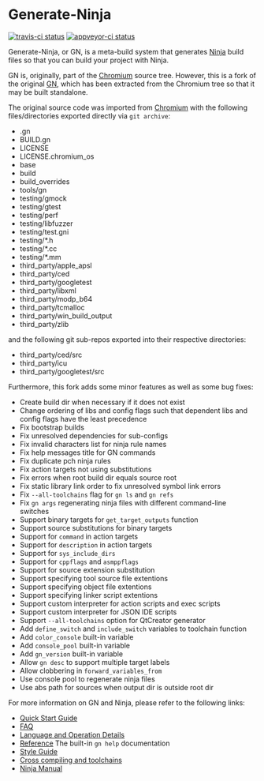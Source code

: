 # Generate-Ninja

[![travis-ci status](https://travis-ci.org/o-lim/generate-ninja.svg?branch=master)](https://travis-ci.org/o-lim/generate-ninja/builds)
[![appveyor-ci status](https://ci.appveyor.com/api/projects/status/al342b4i56m1hs27/branch/master?svg=true)](https://ci.appveyor.com/project/o-lim/generate-ninja/branch/master)

Generate-Ninja, or GN, is a meta-build system that generates [Ninja](https://ninja-build.org)
build files so that you can build your project with Ninja.

GN is, originally, part of the [Chromium](https://chromium.googlesource.com/chromium/src)
source tree. However, this is a fork of the original [GN](https://chromium.googlesource.com/chromium/src/+/master/tools/gn),
which has been extracted from the Chromium tree so that it may be built
standalone.

The original source code was imported from [Chromium](https://chromium.googlesource.com/chromium/src.git)
with the following files/directories exported directly via `git archive`:

 - .gn
 - BUILD.gn
 - LICENSE
 - LICENSE.chromium\_os
 - base
 - build
 - build\_overrides
 - tools/gn
 - testing/gmock
 - testing/gtest
 - testing/perf
 - testing/libfuzzer
 - testing/test.gni
 - testing/\*.h
 - testing/\*.cc
 - testing/\*.mm
 - third\_party/apple\_apsl
 - third\_party/ced
 - third\_party/googletest
 - third\_party/libxml
 - third\_party/modp\_b64
 - third\_party/tcmalloc
 - third\_party/win\_build\_output
 - third\_party/zlib

and the following git sub-repos exported into their respective directories:

 - third\_party/ced/src
 - third\_party/icu
 - third\_party/googletest/src

Furthermore, this fork adds some minor features as well as some bug fixes:

 - Create build dir when necessary if it does not exist
 - Change ordering of libs and config flags such that dependent libs and config flags have the least precedence
 - Fix bootstrap builds
 - Fix unresolved dependencies for sub-configs
 - Fix invalid characters list for ninja rule names
 - Fix help messages title for GN commands
 - Fix duplicate pch ninja rules
 - Fix action targets not using substitutions
 - Fix errors when root build dir equals source root
 - Fix static library link order to fix unresolved symbol link errors
 - Fix `--all-toolchains` flag for `gn ls` and `gn refs`
 - Fix `gn args` regenerating ninja files with different command-line switches
 - Support binary targets for `get_target_outputs` function
 - Support source substitutions for binary targets
 - Support for `command` in action targets
 - Support for `description` in action targets
 - Support for `sys_include_dirs`
 - Support for `cppflags` and `asmppflags`
 - Support for source extension substitution
 - Support specifying tool source file extentions
 - Support specifying object file extentions
 - Support specifying linker script extentions
 - Support custom interpreter for action scripts and exec scripts
 - Support custom interpreter for JSON IDE scripts
 - Support `--all-toolchains` option for QtCreator generator
 - Add `define_switch` and `include_switch` variables to toolchain function
 - Add `color_console` built-in variable
 - Add `console_pool` built-in variable
 - Add `gn_version` built-in variable
 - Allow `gn desc` to support multiple target labels
 - Allow clobbering in `forward_variables_from`
 - Use console pool to regenerate ninja files
 - Use abs path for sources when output dir is outside root dir

For more information on GN and Ninja, please refer to the following links:

 - [Quick Start Guide](tools/gn/docs/quick_start.md)
 - [FAQ](tools/gn/docs/faq.md)
 - [Language and Operation Details](tools/gn/docs/language.md)
 - [Reference](tools/gn/docs/reference.md) The built-in `gn help` documentation
 - [Style Guide](tools/gn/docs/style_guide.md)
 - [Cross compiling and toolchains](tools/gn/docs/cross_compiles.md)
 - [Ninja Manual](https://ninja-build.org/manual.html)
